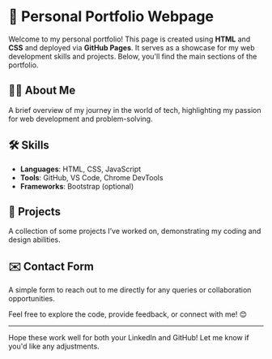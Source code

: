 # 🚀 Personal Portfolio Webpage

Welcome to my personal portfolio! This page is created using **HTML** and **CSS** and deployed via **GitHub Pages**. It serves as a showcase for my web development skills and projects. Below, you'll find the main sections of the portfolio.

## 🧑‍💻 About Me
A brief overview of my journey in the world of tech, highlighting my passion for web development and problem-solving.

## 🛠️ Skills
- **Languages**: HTML, CSS, JavaScript
- **Tools**: GitHub, VS Code, Chrome DevTools
- **Frameworks**: Bootstrap (optional)

## 📂 Projects
A collection of some projects I’ve worked on, demonstrating my coding and design abilities.

## ✉️ Contact Form
A simple form to reach out to me directly for any queries or collaboration opportunities.

Feel free to explore the code, provide feedback, or connect with me! 😊

---

Hope these work well for both your LinkedIn and GitHub! Let me know if you'd like any adjustments.
